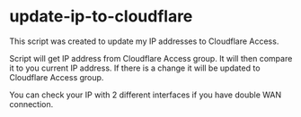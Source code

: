 # update-ip-to-cloudflare

This script was created to update my IP addresses to Cloudflare Access.

Script will get IP address from Cloudflare Access group. It will then compare it to you current IP address. 
If there is a change it will be updated to Cloudflare Access group.

You can check your IP with 2 different interfaces if you have double WAN connection.
